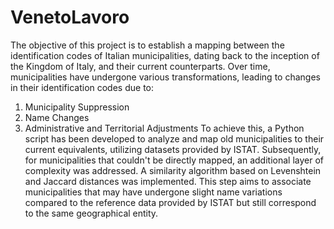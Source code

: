 # VenetoLavoro
 
The objective of this project is to establish a mapping between the identification codes of Italian municipalities, dating back to the inception of the Kingdom of Italy, and their current counterparts. Over time, municipalities have undergone various transformations, leading to changes in their identification codes due to:
1) Municipality Suppression
2) Name Changes
3) Administrative and Territorial Adjustments
To achieve this, a Python script has been developed to analyze and map old municipalities to their current equivalents, utilizing datasets provided by ISTAT. Subsequently, for municipalities that couldn't be directly mapped, an additional layer of complexity was addressed. A similarity algorithm based on Levenshtein and Jaccard distances was implemented. This step aims to associate municipalities that may have undergone slight name variations compared to the reference data provided by ISTAT but still correspond to the same geographical entity.
